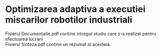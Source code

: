 # Optimizarea adaptiva a executiei miscarilor robotilor industriali 

  Fisierul Documentatie.pdf contine intregul studiu care s-a realizat pentru efectuarea lucrarii  
  Fisierul Sinteza.pdf contine un rezumat al acesteia. 
